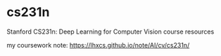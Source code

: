 # cs231n
Stanford CS231n: Deep Learning for Computer Vision course resources

my coursework note: https://lhxcs.github.io/note/AI/cv/cs231n/
